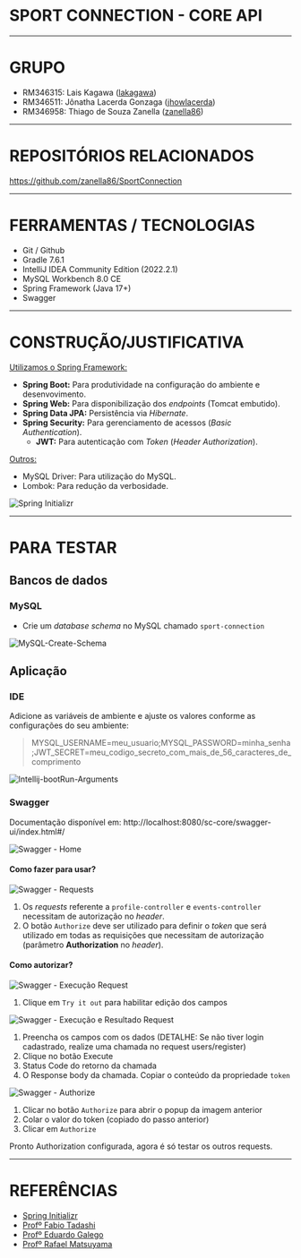 # SPORT CONNECTION - CORE API

---

# GRUPO

- RM346315: Lais Kagawa ([lakagawa](https://github.com/lakagawa))
- RM346511: Jônatha Lacerda Gonzaga ([jhowlacerda](https://github.com/jhowlacerda))
- RM346958: Thiago de Souza Zanella ([zanella86](https://github.com/zanella86))

---

# REPOSITÓRIOS RELACIONADOS

https://github.com/zanella86/SportConnection

---

# FERRAMENTAS / TECNOLOGIAS

- Git / Github
- Gradle 7.6.1
- IntelliJ IDEA Community Edition (2022.2.1)
- MySQL Workbench 8.0 CE
- Spring Framework (Java 17+)
- Swagger

---

# CONSTRUÇÃO/JUSTIFICATIVA

<u>Utilizamos o Spring Framework:</u>

- **Spring Boot:** Para produtividade na configuração do ambiente e desenvovimento.
- **Spring Web:** Para disponibilização dos _endpoints_ (Tomcat embutido).
- **Spring Data JPA:** Persistência via _Hibernate_.
- **Spring Security:** Para gerenciamento de acessos (_Basic Authentication_).
  - **JWT:** Para autenticação com _Token_ (_Header Authorization_).
  <!-- - **OAuth2 Client:** Para integração do _Spring Boot_ aos recursos do _OpenID_ do _Spring Security_. -->

<u>Outros:</u>

- MySQL Driver: Para utilização do MySQL.
- Lombok: Para redução da verbosidade.

![Spring Initializr](docs/spring-initializr-setup.PNG)

---

# PARA TESTAR

## Bancos de dados

### MySQL

- Crie um *database schema* no MySQL chamado `sport-connection`

![MySQL-Create-Schema](docs/mysql-schema-create.PNG)

## Aplicação

### IDE

Adicione as variáveis de ambiente e ajuste os valores conforme as configurações do seu ambiente:

> MYSQL_USERNAME=meu_usuario;MYSQL_PASSWORD=minha_senha;JWT_SECRET=meu_codigo_secreto_com_mais_de_56_caracteres_de_comprimento

![Intellij-bootRun-Arguments](docs/intellij-bootrun-arguments.PNG)

### Swagger

Documentação disponível em: http://localhost:8080/sc-core/swagger-ui/index.html#/

![Swagger - Home](docs/swagger.png)

#### Como fazer para usar?

![Swagger - Requests](docs/swagger_auth.png)

1. Os _requests_ referente a `profile-controller` e `events-controller` necessitam de autorização no _header_.
2. O botão `Authorize` deve ser utilizado para definir o _token_ que será utilizado em todas as requisições que necessitam de autorização (parâmetro **Authorization** no _header_).

#### Como autorizar?

![Swagger - Execução Request](docs/swagger_auth_try_token.png)

1. Clique em `Try it out` para habilitar edição dos campos

![Swagger - Execução e Resultado Request](docs/swagger_auth_try_result.png)

1. Preencha os campos com os dados (DETALHE: Se não tiver login cadastrado, realize uma chamada no request users/register)
2. Clique no botão Execute
3. Status Code do retorno da chamada
4. O Response body da chamada. Copiar o conteúdo da propriedade `token`

![Swagger - Authorize](docs/swagger_auth_token_fill.png)

1. Clicar no botão `Authorize` para abrir o popup da imagem anterior
2. Colar o valor do token (copiado do passo anterior)
3. Clicar em `Authorize`

Pronto Authorization configurada, agora é só testar os outros requests.

---

# REFERÊNCIAS

- [Spring Initializr](https://start.spring.io/)
- [Profº Fabio Tadashi](https://github.com/fabiotadashi/1SCJR-travel/tree/main/web)
- [Profº Eduardo Galego](https://github.com/prof-eduardo-galego/fiap-spring-rest)
- [Profº Rafael Matsuyama](https://github.com/rafaelmatsuyama/FIAP-2022-SCJ-JavaPersistence)
<!-- - [OAuth 2.0 Login](https://docs.spring.io/spring-security/reference/servlet/oauth2/login/index.html) -->
